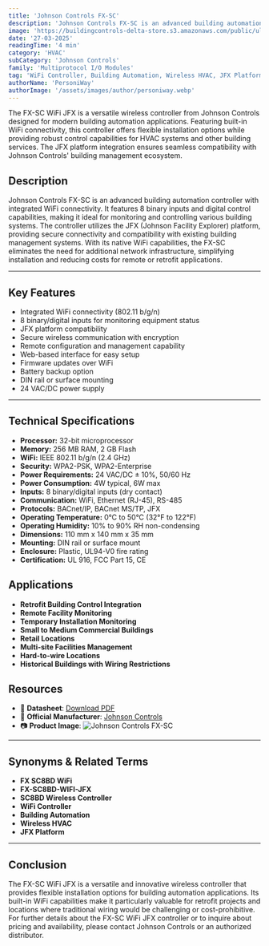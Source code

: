 ```yaml
---
title: 'Johnson Controls FX-SC'
description: 'Johnson Controls FX-SC is an advanced building automation controller with integrated WiFi connectivity. It features 8 binary inputs and digital control capabilities, making it ideal for monitoring and controlling various building systems. The controller utilizes the JFX (Johnson Facility Explorer) platform, providing secure connectivity and compatibility with existing building management systems. With its native WiFi capabilities, the FX-SC eliminates the need for additional network infrastructure, simplifying installation and reducing costs for remote or retrofit applications.'
image: 'https://buildingcontrols-delta-store.s3.amazonaws.com/public/ultracommerce/product/transform/images/byUrlTitle/fxsc8bdwifijfx/fxsc8bdwifi0.webp'
date: '27-03-2025'
readingTime: '4 min'
category: 'HVAC'
subCategory: 'Johnson Controls'
family: 'Multiprotocol I/O Modules'
tag: 'WiFi Controller, Building Automation, Wireless HVAC, JFX Platform'
authorName: 'PersoniWay'
authorImage: '/assets/images/author/personiway.webp'
---
```


The FX-SC WiFi JFX is a versatile wireless controller from Johnson Controls designed for modern building automation applications. Featuring built-in WiFi connectivity, this controller offers flexible installation options while providing robust control capabilities for HVAC systems and other building services. The JFX platform integration ensures seamless compatibility with Johnson Controls' building management ecosystem.
## **Description**
Johnson Controls FX-SC is an advanced building automation controller with integrated WiFi connectivity. It features 8 binary inputs and digital control capabilities, making it ideal for monitoring and controlling various building systems. The controller utilizes the JFX (Johnson Facility Explorer) platform, providing secure connectivity and compatibility with existing building management systems. With its native WiFi capabilities, the FX-SC eliminates the need for additional network infrastructure, simplifying installation and reducing costs for remote or retrofit applications.

---

## **Key Features**
- Integrated WiFi connectivity (802.11 b/g/n)
- 8 binary/digital inputs for monitoring equipment status
- JFX platform compatibility
- Secure wireless communication with encryption
- Remote configuration and management capability
- Web-based interface for easy setup
- Firmware updates over WiFi
- Battery backup option
- DIN rail or surface mounting
- 24 VAC/DC power supply

---

## **Technical Specifications**
- **Processor:** 32-bit microprocessor
- **Memory:** 256 MB RAM, 2 GB Flash
- **WiFi:** IEEE 802.11 b/g/n (2.4 GHz)
- **Security:** WPA2-PSK, WPA2-Enterprise
- **Power Requirements:** 24 VAC/DC ± 10%, 50/60 Hz
- **Power Consumption:** 4W typical, 6W max
- **Inputs:** 8 binary/digital inputs (dry contact)
- **Communication:** WiFi, Ethernet (RJ-45), RS-485
- **Protocols:** BACnet/IP, BACnet MS/TP, JFX
- **Operating Temperature:** 0°C to 50°C (32°F to 122°F)
- **Operating Humidity:** 10% to 90% RH non-condensing
- **Dimensions:** 110 mm x 140 mm x 35 mm
- **Mounting:** DIN rail or surface mount
- **Enclosure:** Plastic, UL94-V0 fire rating
- **Certification:** UL 916, FCC Part 15, CE

## **Applications**
- **Retrofit Building Control Integration**
- **Remote Facility Monitoring**
- **Temporary Installation Monitoring**
- **Small to Medium Commercial Buildings**
- **Retail Locations**
- **Multi-site Facilities Management**
- **Hard-to-wire Locations**
- **Historical Buildings with Wiring Restrictions**

## **Resources**
- 📄 **Datasheet**: [Download PDF](https://docs.johnsoncontrols.com/bas/v/u/Facility-Explorer/en-US/FX-Supervisory-Controllers-Product-Bulletin)
- 🏢 **Official Manufacturer**: [Johnson Controls](https://www.johnsoncontrols.com)
- 📷 **Product Image**:
  ![Johnson Controls FX-SC](https://buildingcontrols-delta-store.s3.amazonaws.com/public/ultracommerce/product/transform/images/byUrlTitle/fxsc8bdwifijfx/fxsc8bdwifi0.webp)

---

## **Synonyms & Related Terms**
- **FX SC8BD WiFi**
- **FX-SC8BD-WIFI-JFX**
- **SC8BD Wireless Controller**
- **WiFi Controller**
- **Building Automation**
- **Wireless HVAC**
- **JFX Platform**

---

## **Conclusion**
The FX-SC WiFi JFX is a versatile and innovative wireless controller that provides flexible installation options for building automation applications. Its built-in WiFi capabilities make it particularly valuable for retrofit projects and locations where traditional wiring would be challenging or cost-prohibitive. For further details about the FX-SC WiFi JFX controller or to inquire about pricing and availability, please contact Johnson Controls or an authorized distributor.
